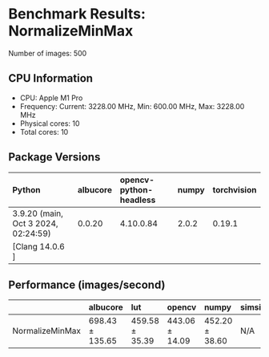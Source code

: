 # Benchmark Results: NormalizeMinMax

Number of images: 500

## CPU Information

- CPU: Apple M1 Pro
- Frequency: Current: 3228.00 MHz, Min: 600.00 MHz, Max: 3228.00 MHz
- Physical cores: 10
- Total cores: 10

## Package Versions

| Python                                | albucore   | opencv-python-headless   | numpy   | torchvision   |
|:--------------------------------------|:-----------|:-------------------------|:--------|:--------------|
| 3.9.20 (main, Oct  3 2024, 02:24:59)  | 0.0.20     | 4.10.0.84                | 2.0.2   | 0.19.1        |
| [Clang 14.0.6 ]                       |            |                          |         |               |

## Performance (images/second)

|                 | albucore        | lut            | opencv         | numpy          | simsimd   |
|:----------------|:----------------|:---------------|:---------------|:---------------|:----------|
| NormalizeMinMax | 698.43 ± 135.65 | 459.58 ± 35.39 | 443.06 ± 14.09 | 452.20 ± 38.60 | N/A       |
